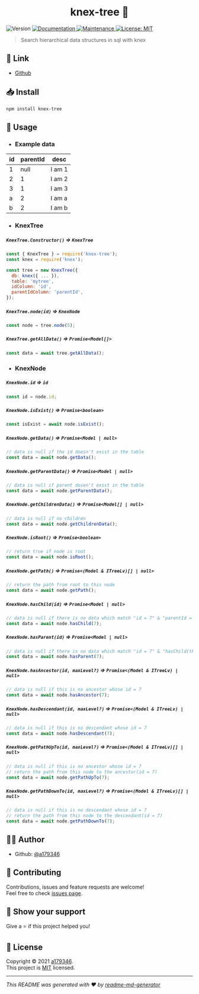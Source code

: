 <h1 align="center">knex-tree 👋</h1>
<p>
  <img alt="Version" src="https://img.shields.io/badge/version-0.0.1-blue.svg?cacheSeconds=2592000" />
  <a href="https://github.com/a179346/knex-tree#readme" target="_blank">
    <img alt="Documentation" src="https://img.shields.io/badge/documentation-yes-brightgreen.svg" />
  </a>
  <a href="https://github.com/a179346/knex-tree/graphs/commit-activity" target="_blank">
    <img alt="Maintenance" src="https://img.shields.io/badge/Maintained%3F-yes-green.svg" />
  </a>
  <a href="https://github.com/a179346/knex-tree/blob/master/LICENSE" target="_blank">
    <img alt="License: MIT" src="https://img.shields.io/github/license/a179346/knex-tree" />
  </a>
</p>

> Search hierarchical data structures in sql with knex

## 🔗 Link
+ [Github](https://github.com/a179346/knex-tree#readme)

## 📥 Install

```sh
npm install knex-tree
```

## 📖 Usage
- ### Example data
| id | parentId | desc |
|---|---|---|
| 1 | null | I am 1 |
| 2 | 1 | I am 2 |
| 3 | 1 | I am 3 |
| a | 2 | I am a |
| b | 2 | I am b |
- ### KnexTree
##### `KnexTree.Constructor()` => `KnexTree`
```js
const { KnexTree } = require('knex-tree');
const knex = require('knex');

const tree = new KnexTree({
  db: knex({ ... }),
  table: 'mytree',
  idColumn: 'id',
  parentIdColumn: 'parentId',
});
```
##### `KnexTree.node(id)` => `KnexNode`
```js
const node = tree.node(5);
```
##### `KnexTree.getAllData()` => `Promise<Model[]>`
```js
const data = await tree.getAllData();
```
- ### KnexNode
##### `KnexNode.id` => `id`
```js
const id = node.id;
```
##### `KnexNode.isExist()` => `Promise<boolean>`
```js
const isExist = await node.isExist();
```
##### `KnexNode.getData()` => `Promise<Model | null>`
```js
// data is null if the id doesn't exist in the table
const data = await node.getData();
```
##### `KnexNode.getParentData()` => `Promise<Model | null>`
```js
// data is null if parent dosen't exist in the table
const data = await node.getParentData();
```
##### `KnexNode.getChildrenData()` => `Promise<Model[] | null>`
```js
// data is null if no children
const data = await node.getChildrenData();
```
##### `KnexNode.isRoot()` => `Promise<boolean>`
```js
// return true if node is root
const data = await node.isRoot();
```
##### `KnexNode.getPath()` => `Promise<(Model & ITreeLv)[] | null>`
```js
// return the path from root to this node
const data = await node.getPath();
```
##### `KnexNode.hasChild(id)` => `Promise<Model | null>`
```js
// data is null if there is no data which match "id = 7" & "parentId = this.id"
const data = await node.hasChild(7);
```
##### `KnexNode.hasParent(id)` => `Promise<Model | null>`
```js
// data is null if there is no data which match "id = 7" & "hasChild(this.id)"
const data = await node.hasParent(7);
```
##### `KnexNode.hasAncestor(id, maxLevel?)` => `Promise<(Model & ITreeLv) | null>`
```js
// data is null if this is no ancestor whose id = 7
const data = await node.hasAncestor(7);
```
##### `KnexNode.hasDescendant(id, maxLevel?)` => `Promise<(Model & ITreeLv) | null>`
```js
// data is null if this is no descendant whose id = 7
const data = await node.hasDescendant(7);
```
##### `KnexNode.getPathUpTo(id, maxLevel?)` => `Promise<(Model & ITreeLv)[] | null>`
```js
// data is null if this is no ancestor whose id = 7
// return the path from this node to the ancestor(id = 7)
const data = await node.getPathUpTo(7);
```
##### `KnexNode.getPathDownTo(id, maxLevel?)` => `Promise<(Model & ITreeLv)[] | null>`
```js
// data is null if this is no descendant whose id = 7
// return the path from this node to the descendant(id = 7)
const data = await node.getPathDownTo(7);
```

## 🙋‍♂️ Author


* Github: [@a179346](https://github.com/a179346)

## 🤝 Contributing

Contributions, issues and feature requests are welcome!<br />Feel free to check [issues page](https://github.com/a179346/knex-tree/issues).

## 🌟 Show your support

Give a ⭐️ if this project helped you!

## 📝 License

Copyright © 2021 [a179346](https://github.com/a179346).<br />
This project is [MIT](https://github.com/a179346/knex-tree/blob/master/LICENSE) licensed.

***
_This README was generated with ❤️ by [readme-md-generator](https://github.com/kefranabg/readme-md-generator)_